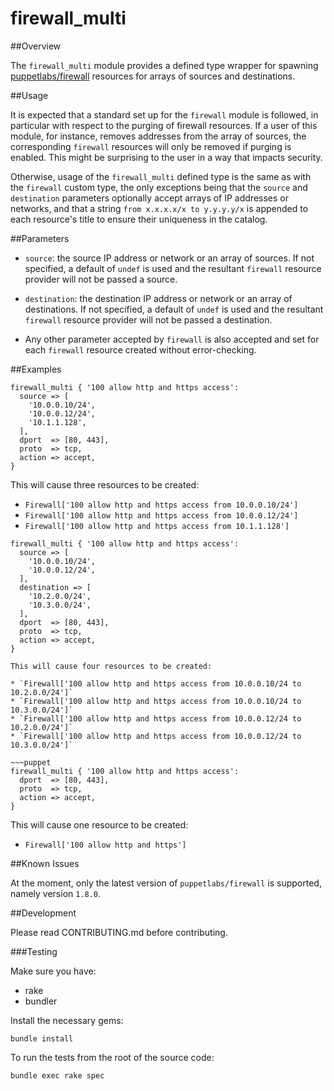 # firewall_multi

##Overview

The `firewall_multi` module provides a defined type wrapper for spawning [puppetlabs/firewall](https://github.com/puppetlabs/puppetlabs-firewall) resources for arrays of sources and destinations.

##Usage

It is expected that a standard set up for the `firewall` module is followed, in particular with respect to the purging of firewall resources.  If a user of this module, for instance, removes addresses from the array of sources, the corresponding `firewall` resources will only be removed if purging is enabled.  This might be surprising to the user in a way that impacts security.

Otherwise, usage of the `firewall_multi` defined type is the same as with the `firewall` custom type, the only exceptions being that the `source` and `destination` parameters optionally accept arrays of IP addresses or networks, and that a string `from x.x.x.x/x to y.y.y.y/x` is appended to each resource's title to ensure their uniqueness in the catalog.

##Parameters

* `source`: the source IP address or network or an array of sources.  If not specified, a default of `undef` is used and the resultant `firewall` resource provider will not be passed a source.

* `destination`: the destination IP address or network or an array of destinations.  If not specified, a default of `undef` is used and the resultant `firewall` resource provider will not be passed a destination.

* Any other parameter accepted by `firewall` is also accepted and set for each `firewall` resource created without error-checking.

##Examples

~~~puppet
firewall_multi { '100 allow http and https access':
  source => [
    '10.0.0.10/24',
    '10.0.0.12/24',
    '10.1.1.128',
  ],
  dport  => [80, 443],
  proto  => tcp,
  action => accept,
}
~~~

This will cause three resources to be created:

* `Firewall['100 allow http and https access from 10.0.0.10/24']`
* `Firewall['100 allow http and https access from 10.0.0.12/24']`
* `Firewall['100 allow http and https access from 10.1.1.128']`

~~~puppet
firewall_multi { '100 allow http and https access':
  source => [
    '10.0.0.10/24',
    '10.0.0.12/24',
  ],
  destination => [
    '10.2.0.0/24',
    '10.3.0.0/24',
  ],
  dport  => [80, 443],
  proto  => tcp,
  action => accept,
}

This will cause four resources to be created:

* `Firewall['100 allow http and https access from 10.0.0.10/24 to 10.2.0.0/24']`
* `Firewall['100 allow http and https access from 10.0.0.10/24 to 10.3.0.0/24']`
* `Firewall['100 allow http and https access from 10.0.0.12/24 to 10.2.0.0/24']`
* `Firewall['100 allow http and https access from 10.0.0.12/24 to 10.3.0.0/24']`

~~~puppet
firewall_multi { '100 allow http and https access':
  dport  => [80, 443],
  proto  => tcp,
  action => accept,
}
~~~

This will cause one resource to be created:

* `Firewall['100 allow http and https']`

##Known Issues

At the moment, only the latest version of `puppetlabs/firewall` is supported, namely version `1.8.0`.

##Development

Please read CONTRIBUTING.md before contributing.

###Testing

Make sure you have:

* rake
* bundler

Install the necessary gems:

    bundle install

To run the tests from the root of the source code:

    bundle exec rake spec
